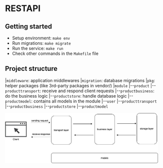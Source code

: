 # RESTAPI

## Getting started
- Setup environment: `make env`
- Run migrations: `make migrate`
- Run the service: `make run`
- Check other commands in the `Makefile` file

## Project structure

|`middleware`: application middlewares
|`migration`: database migrations
|`pkg`: helper packages (like 3rd-party packages in vendor/)
|`module`
|--`product`
   |--`producttransport`: receive and respond client requests 
   |--`productbusiness`: do the business logic
   |--`productstore`: handle database logic
   |--`productmodel`: contains all models in the module
|--`user`
    |--`producttransport`
    |--`productbusiness`
    |--`productstore`
    |--`productmodel`

![project-struture](./project-struture.jpg)